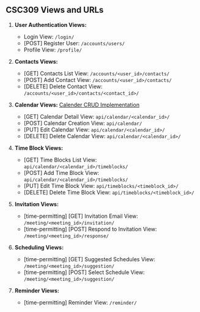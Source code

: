 ## CSC309 Views and URLs

1. **User Authentication Views:**
   - Login View: `/login/`
   - [POST] Register User: `/accounts/users/`
   - Profile View: `/profile/`

2. **Contacts Views:**
   - [GET] Contacts List View: `/accounts/<user_id>/contacts/`
   - [POST] Add Contact View: `/accounts/<user_id>/contacts/`
   - [DELETE] Delete Contact View: `/accounts/<user_id>/contacts/<contact_id>/`

3. **Calendar Views:** [Calender CRUD Implementation](https://github.com/Jazli14/csc309_p2/issues/1#issue-2172656711)
   - [GET] Calendar Detail View: `api/calendar/<calendar_id>/`
   - [POST] Calendar Creation View: `api/calendar/`
   - [PUT] Edit Calendar View: `api/calendar/<calendar_id>/`
   - [DELETE] Delete Calendar View: `api/calendar/<calendar_id>/`

5. **Time Block Views:**
   - [GET] Time Blocks List View: `api/calendar/<calendar_id>/timeblocks/`
   - [POST] Add Time Block View: `api/calendar/<calendar_id>/timeblocks/`
   - [PUT] Edit Time Block View: `api/timeblocks/<timeblock_id>/`
   - [DELETE] Delete Time Block View: `api/timeblocks/<timeblock_id>/`

6. **Invitation Views:**
   - [time-permitting] [GET] Invitation Email View: `/meeting/<meeting_id>/invitation/`
   - [time-permitting] [POST] Respond to Invitation View: `/meeting/<meeting_id>/response/`

7. **Scheduling Views:**
   - [time-permitting] [GET] Suggested Schedules View: `/meeting/<meeting_id>/suggestion/`
   - [time-permitting] [POST] Select Schedule View: `/meeting/<meeting_id>/suggestion/`

8. **Reminder Views:**
   - [time-permitting] Reminder View: `/reminder/` 


